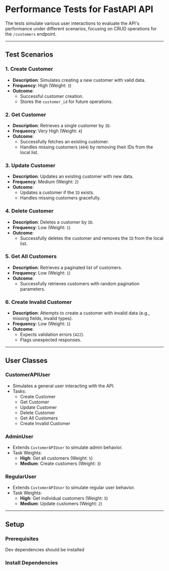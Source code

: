 # Performance Tests for FastAPI API

The tests simulate various user interactions to evaluate the API's performance under different scenarios, focusing on CRUD operations for the `/customers` endpoint.

---

## Test Scenarios

### 1. **Create Customer**
- **Description**: Simulates creating a new customer with valid data.
- **Frequency**: High (Weight: `3`)
- **Outcome**:
  - Successful customer creation.
  - Stores the `customer_id` for future operations.

### 2. **Get Customer**
- **Description**: Retrieves a single customer by `ID`.
- **Frequency**: Very High (Weight: `4`)
- **Outcome**:
  - Successfully fetches an existing customer.
  - Handles missing customers (`404`) by removing their IDs from the local list.

### 3. **Update Customer**
- **Description**: Updates an existing customer with new data.
- **Frequency**: Medium (Weight: `2`)
- **Outcome**:
  - Updates a customer if the `ID` exists.
  - Handles missing customers gracefully.

### 4. **Delete Customer**
- **Description**: Deletes a customer by `ID`.
- **Frequency**: Low (Weight: `1`)
- **Outcome**:
  - Successfully deletes the customer and removes the `ID` from the local list.

### 5. **Get All Customers**
- **Description**: Retrieves a paginated list of customers.
- **Frequency**: Low (Weight: `1`)
- **Outcome**:
  - Successfully retrieves customers with random pagination parameters.

### 6. **Create Invalid Customer**
- **Description**: Attempts to create a customer with invalid data (e.g., missing fields, invalid types).
- **Frequency**: Low (Weight: `1`)
- **Outcome**:
  - Expects validation errors (`422`).
  - Flags unexpected responses.

---

## User Classes

### **CustomerAPIUser**
- Simulates a general user interacting with the API.
- Tasks:
  - Create Customer
  - Get Customer
  - Update Customer
  - Delete Customer
  - Get All Customers
  - Create Invalid Customer

### **AdminUser**
- Extends `CustomerAPIUser` to simulate admin behavior.
- Task Weights:
  - **High**: Get all customers (Weight: `5`)
  - **Medium**: Create customers (Weight: `3`)

### **RegularUser**
- Extends `CustomerAPIUser` to simulate regular user behavior.
- Task Weights:
  - **High**: Get individual customers (Weight: `5`)
  - **Medium**: Update customers (Weight: `2`)

---

## Setup

### Prerequisites
Dev dependencies should be installed

### Install Dependencies
```bash

```
